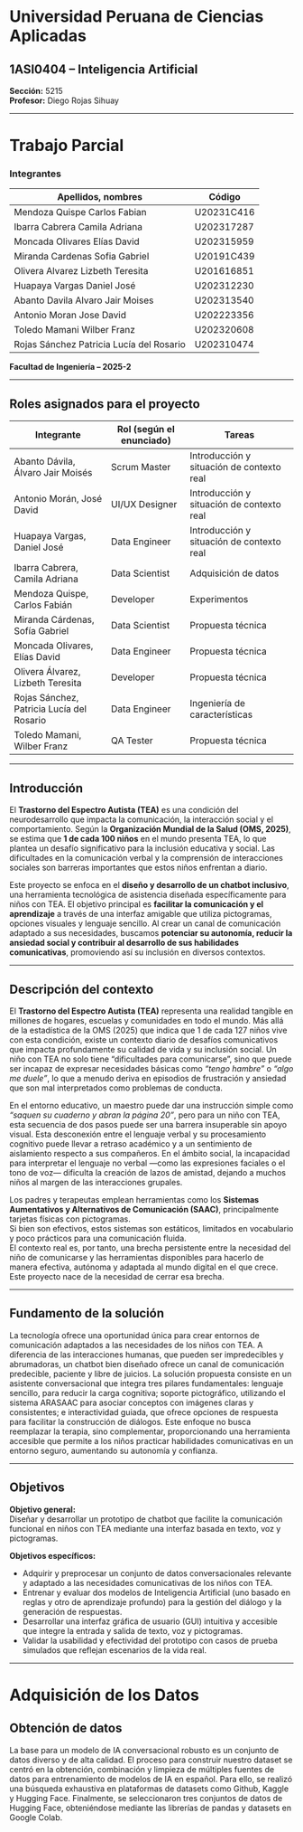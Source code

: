 # Universidad Peruana de Ciencias Aplicadas  
## 1ASI0404 – Inteligencia Artificial  
**Sección:** 5215  
**Profesor:** Diego Rojas Sihuay  

---

# Trabajo Parcial

### Integrantes

| Apellidos, nombres | Código |
|--------------------|---------|
| Mendoza Quispe Carlos Fabian | U20231C416 |
| Ibarra Cabrera Camila Adriana | U202317287 | 
| Moncada Olivares Elías David | U202315959 | 
| Miranda Cardenas Sofia Gabriel | U20191C439 | 
| Olivera Alvarez Lizbeth Teresita | U201616851 | 
| Huapaya Vargas Daniel José | U202312230 | 
| Abanto Davila Alvaro Jair Moises | U202313540 | 
| Antonio Moran Jose David | U202223356 | 
| Toledo Mamani Wilber Franz | U202320608 | 
| Rojas Sánchez Patricia Lucía del Rosario | U202310474 | 

**Facultad de Ingeniería – 2025-2**

---

## Roles asignados para el proyecto

| Integrante | Rol (según el enunciado) | Tareas |
|-------------|---------------------------|--------|
| Abanto Dávila, Álvaro Jair Moisés | Scrum Master | Introducción y situación de contexto real |
| Antonio Morán, José David | UI/UX Designer | Introducción y situación de contexto real |
| Huapaya Vargas, Daniel José | Data Engineer | Introducción y situación de contexto real |
| Ibarra Cabrera, Camila Adriana | Data Scientist | Adquisición de datos |
| Mendoza Quispe, Carlos Fabián | Developer | Experimentos |
| Miranda Cárdenas, Sofía Gabriel | Data Scientist | Propuesta técnica |
| Moncada Olivares, Elías David | Data Engineer | Propuesta técnica |
| Olivera Álvarez, Lizbeth Teresita | Developer | Propuesta técnica |
| Rojas Sánchez, Patricia Lucía del Rosario | Data Engineer | Ingeniería de características |
| Toledo Mamani, Wilber Franz | QA Tester | Propuesta técnica |

---

## Introducción

El **Trastorno del Espectro Autista (TEA)** es una condición del neurodesarrollo que impacta la comunicación, la interacción social y el comportamiento. Según la **Organización Mundial de la Salud (OMS, 2025)**, se estima que **1 de cada 100 niños** en el mundo presenta TEA, lo que plantea un desafío significativo para la inclusión educativa y social. Las dificultades en la comunicación verbal y la comprensión de interacciones sociales son barreras importantes que estos niños enfrentan a diario.

Este proyecto se enfoca en el **diseño y desarrollo de un chatbot inclusivo**, una herramienta tecnológica de asistencia diseñada específicamente para niños con TEA. El objetivo principal es **facilitar la comunicación y el aprendizaje** a través de una interfaz amigable que utiliza pictogramas, opciones visuales y lenguaje sencillo.  Al crear un canal de comunicación adaptado a sus necesidades, buscamos **potenciar su autonomía, reducir la ansiedad social y contribuir al desarrollo de sus habilidades comunicativas**, promoviendo así su inclusión en diversos contextos.

---

## Descripción del contexto

El **Trastorno del Espectro Autista (TEA)** representa una realidad tangible en millones de hogares, escuelas y comunidades en todo el mundo. Más allá de la estadística de la OMS (2025) que indica que 1 de cada 127 niños vive con esta condición, existe un contexto diario de desafíos comunicativos que impacta profundamente su calidad de vida y su inclusión social. Un niño con TEA no solo tiene “dificultades para comunicarse”, sino que puede ser incapaz de expresar necesidades básicas como *“tengo hambre”* o *“algo me duele”*, lo que a menudo deriva en episodios de frustración y ansiedad que son mal interpretados como problemas de conducta.

En el entorno educativo, un maestro puede dar una instrucción simple como *“saquen su cuaderno y abran la página 20”*, pero para un niño con TEA, esta secuencia de dos pasos puede ser una barrera insuperable sin apoyo visual. Esta desconexión entre el lenguaje verbal y su procesamiento cognitivo puede llevar a retraso académico y a un sentimiento de aislamiento respecto a sus compañeros. En el ámbito social, la incapacidad para interpretar el lenguaje no verbal —como las expresiones faciales o el tono de voz— dificulta la creación de lazos de amistad, dejando a muchos niños al margen de las interacciones grupales.

Los padres y terapeutas emplean herramientas como los **Sistemas Aumentativos y Alternativos de Comunicación (SAAC)**, principalmente tarjetas físicas con pictogramas.  
Si bien son efectivos, estos sistemas son estáticos, limitados en vocabulario y poco prácticos para una comunicación fluida.  
El contexto real es, por tanto, una brecha persistente entre la necesidad del niño de comunicarse y las herramientas disponibles para hacerlo de manera efectiva, autónoma y adaptada al mundo digital en el que crece. Este proyecto nace de la necesidad de cerrar esa brecha.

---

## Fundamento de la solución

La tecnología ofrece una oportunidad única para crear entornos de comunicación adaptados a las necesidades de los niños con TEA. A diferencia de las interacciones humanas, que pueden ser impredecibles y abrumadoras, un chatbot bien diseñado ofrece un canal de comunicación predecible, paciente y libre de juicios. La solución propuesta consiste en un asistente conversacional que integra tres pilares fundamentales: lenguaje sencillo, para reducir la carga cognitiva; soporte pictográfico, utilizando el sistema ARASAAC para asociar conceptos con imágenes claras y consistentes; e interactividad guiada, que ofrece opciones de respuesta para facilitar la construcción de diálogos. Este enfoque no busca reemplazar la terapia, sino complementar, proporcionando una herramienta accesible que permite a los niños practicar habilidades comunicativas en un entorno seguro, aumentando su autonomía y confianza.

---

## Objetivos

**Objetivo general:**  
Diseñar y desarrollar un prototipo de chatbot que facilite la comunicación funcional en niños con TEA mediante una interfaz basada en texto, voz y pictogramas.

**Objetivos específicos:**
- Adquirir y preprocesar un conjunto de datos conversacionales relevante y adaptado a las necesidades comunicativas de los niños con TEA.
- Entrenar y evaluar dos modelos de Inteligencia Artificial (uno basado en reglas y otro de aprendizaje profundo) para la gestión del diálogo y la generación de respuestas.
- Desarrollar una interfaz gráfica de usuario (GUI) intuitiva y accesible que integre la entrada y salida de texto, voz y pictogramas.
- Validar la usabilidad y efectividad del prototipo con casos de prueba simulados que reflejan escenarios de la vida real.

---

# Adquisición de los Datos

## Obtención de datos

La base para un modelo de IA conversacional robusto es un conjunto de datos diverso y de alta calidad. El proceso para construir nuestro dataset se centró en la obtención, combinación y limpieza de múltiples fuentes de datos para entrenamiento de modelos de IA en español. Para ello, se realizó una búsqueda exhaustiva en plataformas de datasets como Github, Kaggle y Hugging Face. Finalmente, se seleccionaron tres conjuntos de datos de Hugging Face, obteniéndose mediante las librerías de pandas y datasets en Google Colab.

